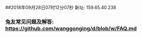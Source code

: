 ##2018年09月28日07时12分07秒 新址: 159.65.40.238
### 兔友常见问题及解答: https://github.com/wanggonging/d/blob/w/FAQ.md
